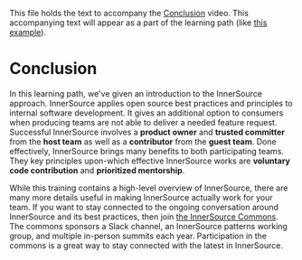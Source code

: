 This file holds the text to accompany the [Conclusion](https://www.safaribooksonline.com/videos/introduction-to-innersource/9781492041504/9781492041504-video321611) video.
This accompanying text will appear as a part of the learning path (like [this example](https://www.safaribooksonline.com/learning-paths/learning-path-lean/9781491999738/9781491946527-/part01ch01.html)).

# Conclusion

In this learning path, we've given an introduction to the InnerSource approach.
InnerSource applies open source best practices and principles to internal software development.
It gives an additional option to consumers when producing teams are not able to deliver a needed feature request.
Successful InnerSource involves a **product owner** and **trusted committer** from the **host team** as well as a **contributor** from the **guest team**.
Done effectively, InnerSource brings many benefits to both participating teams.
They key principles upon-which effective InnerSource works are **voluntary code contribution** and **prioritized mentorship**.

While this training contains a high-level overview of InnerSource, there are many more details useful in making InnerSource actually work for your team.
If you want to stay connected to the ongoing conversation around InnerSource and its best practices, then join [the InnerSource Commons](http://innersourcecommons.org).
The commons sponsors a Slack channel, an InnerSource patterns working group, and multiple in-person summits each year.
Participation in the commons is a great way to stay connected with the latest in InnerSource.
